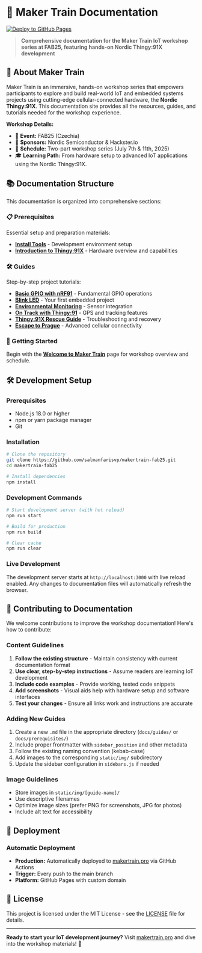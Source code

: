 # 🚆 Maker Train Documentation

[![Deploy to GitHub Pages](https://github.com/salmanfarisvp/makertrain-fab25/actions/workflows/deploy.yml/badge.svg)](https://github.com/salmanfarisvp/makertrain-fab25/actions/workflows/deploy.yml)

> **Comprehensive documentation for the Maker Train IoT workshop series at FAB25, featuring hands-on Nordic Thingy:91X development**

## 🎯 About Maker Train

Maker Train is an immersive, hands-on workshop series that empowers participants to explore and build real-world IoT and embedded systems projects using cutting-edge cellular-connected hardware, the **Nordic Thingy:91X**. This documentation site provides all the resources, guides, and tutorials needed for the workshop experience.

**Workshop Details:**
- 🎪 **Event:** FAB25 (Czechia)
- 🤝 **Sponsors:** Nordic Semiconductor & Hackster.io
- 📅 **Schedule:** Two-part workshop series (July 7th & 11th, 2025)
- 🎓 **Learning Path:** From hardware setup to advanced IoT applications using the Nordic Thingy:91X.

## 📚 Documentation Structure

This documentation is organized into comprehensive sections:

### 📋 Prerequisites
Essential setup and preparation materials:
- **[Install Tools](docs/prerequisites/install-tools)** - Development environment setup
- **[Introduction to Thingy:91X](docs/prerequisites/introduction-to-thingy91x)** - Hardware overview and capabilities

### 🛠️ Guides
Step-by-step project tutorials:
- **[Basic GPIO with nRF91](docs/guides/basic-gpio-nrf91)** - Fundamental GPIO operations
- **[Blink LED](docs/guides/blink-led)** - Your first embedded project
- **[Environmental Monitoring](docs/guides/build-a-environmental-monitoring)** - Sensor integration
- **[On Track with Thingy:91](docs/guides/on-track-with-thingy91)** - GPS and tracking features
- **[Thingy:91X Rescue Guide](docs/guides/thingy91x-rescue-guide)** - Troubleshooting and recovery
- **[Escape to Prague](docs/guides/escape-to-prague)** - Advanced cellular connectivity

### 🚀 Getting Started
Begin with the **[Welcome to Maker Train](docs/welcome-to-maker-train)** page for workshop overview and schedule.

## 🛠️ Development Setup

### Prerequisites
- Node.js 18.0 or higher
- npm or yarn package manager
- Git

### Installation

```bash
# Clone the repository
git clone https://github.com/salmanfarisvp/makertrain-fab25.git
cd makertrain-fab25

# Install dependencies
npm install
```

### Development Commands

```bash
# Start development server (with hot reload)
npm run start

# Build for production
npm run build

# Clear cache
npm run clear
```

### Live Development
The development server starts at `http://localhost:3000` with live reload enabled. Any changes to documentation files will automatically refresh the browser.

## 📝 Contributing to Documentation

We welcome contributions to improve the workshop documentation! Here's how to contribute:

### Content Guidelines

1. **Follow the existing structure** - Maintain consistency with current documentation format
2. **Use clear, step-by-step instructions** - Assume readers are learning IoT development
3. **Include code examples** - Provide working, tested code snippets
4. **Add screenshots** - Visual aids help with hardware setup and software interfaces
5. **Test your changes** - Ensure all links work and instructions are accurate

### Adding New Guides

1. Create a new `.md` file in the appropriate directory (`docs/guides/` or `docs/prerequisites/`)
2. Include proper frontmatter with `sidebar_position` and other metadata
3. Follow the existing naming convention (kebab-case)
4. Add images to the corresponding `static/img/` subdirectory
5. Update the sidebar configuration in `sidebars.js` if needed

### Image Guidelines

- Store images in `static/img/[guide-name]/`
- Use descriptive filenames
- Optimize image sizes (prefer PNG for screenshots, JPG for photos)
- Include alt text for accessibility


## 🚀 Deployment

### Automatic Deployment
- **Production:** Automatically deployed to [makertrain.pro](https://makertrain.pro/) via GitHub Actions
- **Trigger:** Every push to the main branch
- **Platform:** GitHub Pages with custom domain


## 📄 License

This project is licensed under the MIT License - see the [LICENSE](LICENSE) file for details.

---

**Ready to start your IoT development journey?** Visit [makertrain.pro](https://makertrain.pro/) and dive into the workshop materials! 🚀

